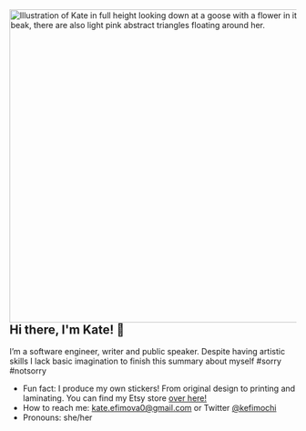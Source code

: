 <img align="right" src="https://user-images.githubusercontent.com/47342588/119245369-b9334700-bb2d-11eb-80ac-d2bdd9ceae0a.PNG" alt="Illustration of Kate in full height looking down at a goose with a flower in it's beak, there are also light pink abstract triangles floating around her." width="550px" />

## Hi there, I'm Kate! 👋

I’m a software engineer, writer and public speaker. Despite having artistic skills I lack basic imagination to finish this summary about myself #sorry #notsorry

-   Fun fact: I produce my own stickers! From original design to printing and laminating. You can find my Etsy store [over here!](https://www.etsy.com/shop/KefiStore)
-   How to reach me: kate.efimova0@gmail.com or Twitter [@kefimochi](https://twitter.com/kefimochi)
-   Pronouns: she/her

